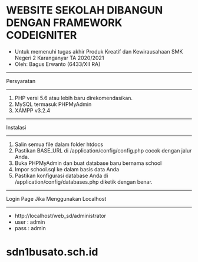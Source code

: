  # WEBSITE SEKOLAH DIBANGUN DENGAN FRAMEWORK CODEIGNITER


* Untuk memenuhi tugas akhir Produk Kreatif dan Kewirausahaan SMK Negeri 2 Karanganyar TA 2020/2021
* Oleh: Bagus Erwanto (6433/XII RA)

*********************
Persyaratan 
*********************
1. PHP versi 5.6 atau lebih baru direkomendasikan.
2. MySQL termasuk PHPMyAdmin
3. XAMPP v3.2.4


************
Instalasi
************

1. Salin semua file dalam folder htdocs
2. Pastikan BASE_URL di /application/config/config.php cocok dengan jalur Anda.
3. Buka PHPMyAdmin dan buat database baru bernama school
4. Impor school.sql ke dalam basis data Anda
5. Pastikan konfigurasi database Anda di /application/config/databases.php diketik dengan benar.

************
Login Page Jika Menggunakan Localhost
************
* http://localhost/web_sd/administrator
* user : admin
* pass : admin
# sdn1busato.sch.id
